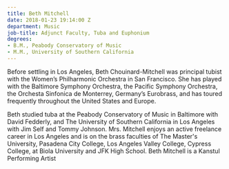 ```yaml
---
title: Beth Mitchell
date: 2018-01-23 19:14:00 Z
department: Music
job-title: Adjunct Faculty, Tuba and Euphonium
degrees:
- B.M., Peabody Conservatory of Music
- M.M., University of Southern California
---
```


Before settling in Los Angeles, Beth Chouinard-Mitchell was principal tubist with the Women’s Philharmonic Orchestra in San Francisco. She has played with the Baltimore Symphony Orchestra, the Pacific Symphony Orchestra, the Orchesta Sinfonica de Monterrey, Germany’s Eurobrass, and has toured frequently throughout the United States and Europe.

Beth studied tuba at the Peabody Conservatory of Music in Baltimore with David Fedderly, and The University of Southern California in Los Angeles with Jim Self and Tommy Johnson. Mrs. Mitchell enjoys an active freelance career in Los Angeles and is on the brass faculties of The Master's University, Pasadena City College, Los Angeles Valley College, Cypress College, at Biola University and JFK High School. Beth Mitchell is a Kanstul Performing Artist